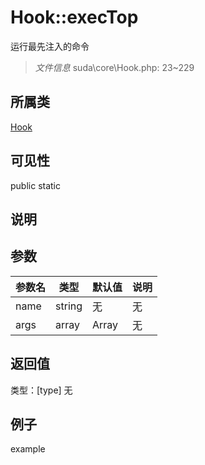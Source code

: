 # Hook::execTop
运行最先注入的命令
> *文件信息* suda\core\Hook.php: 23~229
## 所属类 

[Hook](../Hook.md)

## 可见性

  public  static
## 说明



## 参数

| 参数名 | 类型 | 默认值 | 说明 |
|--------|-----|-------|-------|
| name |  string | 无 | 无 |
| args |  array | Array | 无 |

## 返回值
类型：[type]
无

## 例子

example